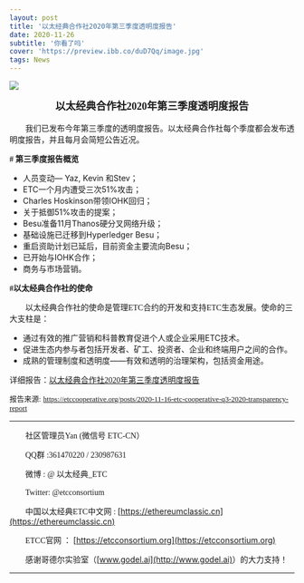 ```yaml
---
layout: post
title: '以太经典合作社2020年第三季度透明度报告'
date: 2020-11-26
subtitle: '你看了吗'
cover: 'https://preview.ibb.co/duD7Qq/image.jpg'
tags: News
---
```




![](https://i.ibb.co/kMhZwVw/ETC-Coop-Q3-2020-Transparency-Report-01.png)


<center><strong><font size=4 face="微软雅黑">以太经典合作社2020年第三季度透明度报告</font></strong></center><br/>
&emsp;&emsp;<font  face="微软雅黑">我们已发布今年第三季度的透明度报告。以太经典合作社每个季度都会发布透明度报告，并且每月会简短公告近况。</font><br/>

<strong><font  face="微软雅黑"># 第三季度报告概览</font></strong><br/>

- 人员变动— Yaz, Kevin 和Stev；
- ETC一个月内遭受三次51%攻击；
- Charles Hoskinson带领IOHK回归；
- 关于抵御51%攻击的提案；
- Besu准备11月Thanos硬分叉网络升级；
- 基础设施已迁移到Hyperledger Besu；
- 重启资助计划已延后，目前资金主要流向Besu；
- 已开始与IOHK合作；
- 商务与市场营销。

<strong><font face="微软雅黑">#以太经典合作社的使命</font></strong><br/>

&emsp;&emsp;<font  face="微软雅黑">以太经典合作社的使命是管理ETC合约的开发和支持ETC生态发展。使命的三大支柱是：</font>

- 通过有效的推广营销和科普教育促进个人或企业采用ETC技术。
- 促进生态内参与者包括开发者、矿工、投资者、企业和终端用户之间的合作。
- 成熟的管理制度和透明度——有效和透明的治理架构，包括资金用途。

<font  face="微软雅黑">详细报告：[以太经典合作社2020年第三季度透明度报告](https://ethereumclassic.cn/assets/ETC-Coop-Q3-2020-Transparency-Report_cn.pdf)</font><br/>

<font size=2 face="微软雅黑">报告来源:</font>
<font size=2 face="微软雅黑">https://etccooperative.org/posts/2020-11-16-etc-cooperative-q3-2020-transparency-report</font>

---

&emsp;&emsp;<font face="Times new Roman">社区管理员Yan (微信号 ETC-CN）</font>

&emsp;&emsp;<font face="Times new Roman">QQ群 :361470220 / 230987631</font>

&emsp;&emsp;<font face="Times new Roman">微博 : @ 以太经典_ETC </font>

&emsp;&emsp;<font face="Times new Roman">Twitter: @etcconsortium</font>

&emsp;&emsp;<font face="Times new Roman">中国以太经典ETC中文网 : </font>[https://ethereumclassic.cn](https://ethereumclassic.cn)

&emsp;&emsp;<font face="Times new Roman">ETCC官网 ： </font>[https://etcconsortium.org](https://etcconsortium.org)

&emsp;&emsp;<font face="Times new Roman">感谢哥德尔实验室（</font>[www.godel.ai](http://www.godel.ai)<font face="Times new Roman">）的大力支持！</font>

---